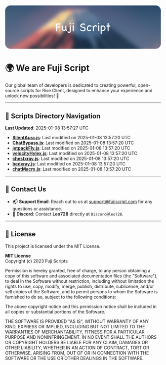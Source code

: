 ![Banner](.github/b.webp)

# 🌍 **We are Fuji Script**

Our global team of developers is dedicated to creating powerful, open-source scripts for Rise Client, designed to enhance your experience and unlock new possibilities! 🌟

---
<!-- SCRIPTS_NAVIGATION_START -->
## 📂 **Scripts Directory Navigation**

**Last Updated**: 2025-01-08 13:57:27 UTC

- **[SilentAura.js](scripts/SilentAura.js)**: Last modified on 2025-01-08 13:57:20 UTC
- **[ChatBypass.js](scripts/ChatBypass.js)**: Last modified on 2025-01-08 13:57:20 UTC
- **[jetpackFly.js](scripts/jetpackFly.js)**: Last modified on 2025-01-08 13:57:20 UTC
- **[velocityHylex.js](scripts/velocityHylex.js)**: Last modified on 2025-01-08 13:57:20 UTC
- **[chestxray.js](scripts/chestxray.js)**: Last modified on 2025-01-08 13:57:20 UTC
- **[bedxray.js](scripts/bedxray.js)**: Last modified on 2025-01-08 13:57:20 UTC
- **[chatMacro.js](scripts/chatMacro.js)**: Last modified on 2025-01-08 13:57:20 UTC

<!-- SCRIPTS_NAVIGATION_END -->

---

## 💬 **Contact Us**  
- 📬 **Support Email**: Reach out to us at [support@fujiscript.com](mailto:support@fujiscript.com) for any questions or assistance.  
- 💬 **Discord**: Contact **Leo728** directly at `Discord@leo728`.

---

## 📜 **License**

This project is licensed under the MIT License.  

**MIT License**  
Copyright (c) 2023 Fuji Scripts  

Permission is hereby granted, free of charge, to any person obtaining a copy of this software and associated documentation files (the "Software"), to deal in the Software without restriction, including without limitation the rights to use, copy, modify, merge, publish, distribute, sublicense, and/or sell copies of the Software, and to permit persons to whom the Software is furnished to do so, subject to the following conditions:  

The above copyright notice and this permission notice shall be included in all copies or substantial portions of the Software.  

THE SOFTWARE IS PROVIDED "AS IS", WITHOUT WARRANTY OF ANY KIND, EXPRESS OR IMPLIED, INCLUDING BUT NOT LIMITED TO THE WARRANTIES OF MERCHANTABILITY, FITNESS FOR A PARTICULAR PURPOSE AND NONINFRINGEMENT. IN NO EVENT SHALL THE AUTHORS OR COPYRIGHT HOLDERS BE LIABLE FOR ANY CLAIM, DAMAGES OR OTHER LIABILITY, WHETHER IN AN ACTION OF CONTRACT, TORT OR OTHERWISE, ARISING FROM, OUT OF OR IN CONNECTION WITH THE SOFTWARE OR THE USE OR OTHER DEALINGS IN THE SOFTWARE.  
